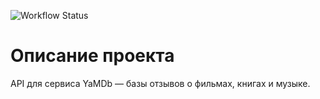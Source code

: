 ![Workflow Status](https://github.com/PySCBist/yamdb_final/workflows/yamdb_workflow/badge.svg)

# Описание проекта

API для сервиса YaMDb — базы отзывов о фильмах, книгах и музыке.
